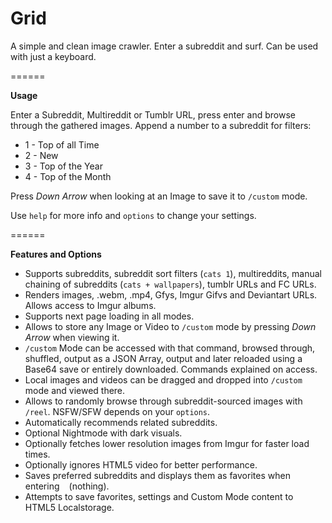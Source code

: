 Grid
======

A simple and clean image crawler. Enter a subreddit and surf. Can be used with just a keyboard.

======

**Usage**

Enter a Subreddit, Multireddit or Tumblr URL, press enter and browse through the gathered images. Append a number to a subreddit for filters:

- 1 - Top of all Time
- 2 - New
- 3 - Top of the Year
- 4 - Top of the Month

Press *Down Arrow* when looking at an Image to save it to `/custom` mode.

Use `help` for more info and `options` to change your settings.

======

**Features and Options**

- Supports subreddits, subreddit sort filters (`cats 1`), multireddits, manual chaining of subreddits (`cats + wallpapers`), tumblr URLs and FC URLs.
- Renders images, .webm, .mp4, Gfys, Imgur Gifvs and Deviantart URLs. Allows access to Imgur albums.
- Supports next page loading in all modes.
- Allows to store any Image or Video to `/custom` mode by pressing *Down Arrow* when viewing it.
- `/custom` Mode can be accessed with that command, browsed through, shuffled, output as a JSON Array, output and later reloaded using a Base64 save or entirely downloaded. Commands explained on access.
- Local images and videos can be dragged and dropped into `/custom` mode and viewed there.
- Allows to randomly browse through subreddit-sourced images with `/reel`. NSFW/SFW depends on your `options`.
- Automatically recommends related subreddits.
- Optional Nightmode with dark visuals.
- Optionally fetches lower resolution images from Imgur for faster load times.
- Optionally ignores HTML5 video for better performance.
- Saves preferred subreddits and displays them as favorites when entering ` ` (nothing).
- Attempts to save favorites, settings and Custom Mode content to HTML5 Localstorage.
